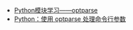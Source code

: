 
- [Python模块学习——optparse](http://www.cnblogs.com/captain_jack/archive/2011/01/11/1933366.html)
- [Python：使用 optparse 处理命令行参数](http://pnig0s1992.blog.51cto.com/393390/482018)